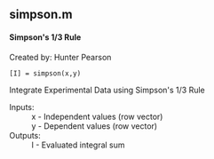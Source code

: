 simpson.m
---
#### Simpson's 1/3 Rule

Created by: Hunter Pearson

    [I] = simpson(x,y)

Integrate Experimental Data using Simpson's 1/3 Rule

<dl>
    <dt>Inputs:</dt>
    <dd>x - Independent values (row vector)</dd>
    <dd>y - Dependent values (row vector)</dd>
    <dt>Outputs:</dt>
    <dd>I - Evaluated integral sum<dd>
</dl>
